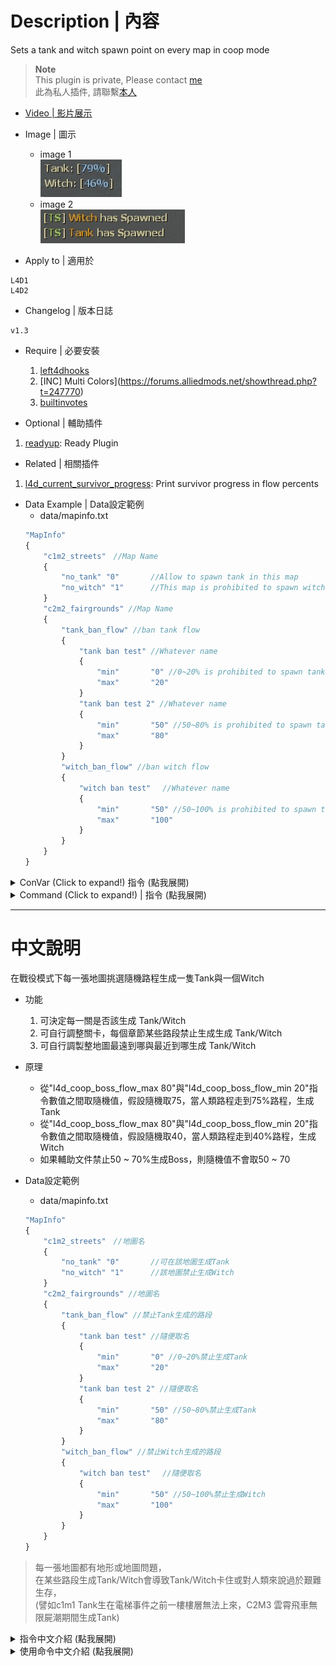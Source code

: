 # Description | 內容
Sets a tank and witch spawn point on every map in coop mode

> __Note__ <br/>
This plugin is private, Please contact [me](https://github.com/fbef0102/Game-Private_Plugin#私人插件列表-private-plugins-list)<br/>
此為私人插件, 請聯繫[本人](https://github.com/fbef0102/Game-Private_Plugin#私人插件列表-private-plugins-list)

* [Video | 影片展示](https://streamable.com/43511i)

* Image | 圖示
	* image 1
	<br/>![coopbosses_ifier_1](image/coopbosses_ifier_1.jpg)
	* image 2
	<br/>![coopbosses_ifier_2](image/coopbosses_ifier_2.jpg)

* Apply to | 適用於
```
L4D1
L4D2
```

* Changelog | 版本日誌
```
v1.3
```

* Require | 必要安裝
	1. [left4dhooks](https://forums.alliedmods.net/showthread.php?t=321696)
	2. [INC] Multi Colors](https://forums.alliedmods.net/showthread.php?t=247770)
	3. [builtinvotes](https://github.com/L4D-Community/builtinvotes/actions)

* Optional | 輔助插件
1. [readyup](https://github.com/SirPlease/L4D2-Competitive-Rework/blob/master/addons/sourcemod/scripting/readyup.sp): Ready Plugin

* Related | 相關插件
1. [l4d_current_survivor_progress](https://github.com/fbef0102/L4D1_2-Plugins/tree/master/l4d_current_survivor_progress): Print survivor progress in flow percents

* Data Example | Data設定範例
	* data/mapinfo.txt
	```php
	"MapInfo"
	{
		"c1m2_streets"　//Map Name
		{
			"no_tank" "0" 		//Allow to spawn tank in this map
			"no_witch" "1"	 	//This map is prohibited to spawn witch
		}
		"c2m2_fairgrounds" //Map Name
		{
			"tank_ban_flow" //ban tank flow
			{
				"tank ban test" //Whatever name
				{
					"min"		"0" //0~20% is prohibited to spawn tank
					"max"		"20"
				}
				"tank ban test 2" //Whatever name
				{
					"min"		"50" //50~80% is prohibited to spawn tank
					"max"		"80"
				}
			}
			"witch_ban_flow" //ban witch flow
			{
				"witch ban test"　 //Whatever name
				{
					"min"		"50" //50~100% is prohibited to spawn tank
					"max"		"100"
				}
			}
		}
	}
	```

<details>
<summary>ConVar (Click to expand!) 指令 (點我展開)</summary>

* cfg/sourcemod/coopbosses_ifier.cfg
	```php
	// Minimum flow amount witches should avoid tank spawns by, by half the value given on either side of the tank spawn
	l4d_coop_boss_avoid_tank_spawn "10"

	// Disable Tank spawn in Final Map
	l4d_coop_boss_final_tank_spawn_disable "1"

	// Disable Witch spawn in Final Map
	l4d_coop_boss_final_witch_spawn_disable "1"

	// Max fraction of map flow for tank/witch spawn location in coop
	l4d_coop_boss_flow_max "80"

	// Min fraction of map flow for tank/witch spawn location in coop
	l4d_coop_boss_flow_min "20"

	// If 1, Allow for Easy Setup of the Boss Spawns (!voteboss)
	l4d_coop_boss_vote "1"

	// How many players at least to vote Boss Spawns.
	l4d_coop_boss_vote_need_player "4"

	// How many players at least to vote Boss Spawns.
	l4d_coop_boss_vote_need_player "4"
	```
</details>

<details>
<summary>Command (Click to expand!) | 指令 (點我展開)</summary>

* <b>force witch spawn percent before leaving saferoom (Adm required: ADMFLAG_BAN)</b>
	```php
	sm_setwitch <number>
	```
* <b>force tank spawn percent before leaving saferoom (Adm required: ADMFLAG_BAN)</b>
	```php
	sm_settank <number>
	```
* <b>Display Spawn percent for boss</b>
	```php
	sm_boss
	sm_tank
	sm_witch
	sm_t
	```
* <b>Let's vote to set those Boss Spawns!</b>
	```php
	sm_voteboss	<tank> <witch>
	sm_bossvote <tank> <witch>
	```
</details>

- - - -
# 中文說明
在戰役模式下每一張地圖挑選隨機路程生成一隻Tank與一個Witch

* 功能
	1. 可決定每一關是否該生成 Tank/Witch
	2. 可自行調整關卡，每個章節某些路段禁止生成生成 Tank/Witch
	3. 可自行調製整地圖最遠到哪與最近到哪生成 Tank/Witch

* 原理
	* 從"l4d_coop_boss_flow_max 80"與"l4d_coop_boss_flow_min 20"指令數值之間取隨機值，假設隨機取75，當人類路程走到75%路程，生成Tank
	* 從"l4d_coop_boss_flow_max 80"與"l4d_coop_boss_flow_min 20"指令數值之間取隨機值，假設隨機取40，當人類路程走到40%路程，生成Witch
	* 如果輔助文件禁止50 ~ 70%生成Boss，則隨機值不會取50 ~ 70

* Data設定範例
	* data/mapinfo.txt
	```php
	"MapInfo"
	{
		"c1m2_streets"　//地圖名
		{
			"no_tank" "0" 		//可在該地圖生成Tank
			"no_witch" "1"	 	//該地圖禁止生成Witch
		}
		"c2m2_fairgrounds" //地圖名
		{
			"tank_ban_flow" //禁止Tank生成的路段
			{
				"tank ban test" //隨便取名
				{
					"min"		"0" //0~20%禁止生成Tank
					"max"		"20"
				}
				"tank ban test 2" //隨便取名
				{
					"min"		"50" //50~80%禁止生成Tank
					"max"		"80"
				}
			}
			"witch_ban_flow" //禁止Witch生成的路段
			{
				"witch ban test"　 //隨便取名
				{
					"min"		"50" //50~100%禁止生成Witch
					"max"		"100"
				}
			}
		}
	}
	```
> 每一張地圖都有地形或地圖問題，<br/>
在某些路段生成Tank/Witch會導致Tank/Witch卡住或對人類來說過於艱難生存，<br/>
(譬如c1m1 Tank生在電梯事件之前一樓樓層無法上來，C2M3 雲霄飛車無限屍潮期間生成Tank)

<details>
<summary>指令中文介紹 (點我展開)</summary>

* cfg/sourcemod/coopbosses_ifier.cfg
	```php
	// Tank 附近前後10% (20除以2) 避開生成witch
	l4d_coop_boss_avoid_tank_spawn "10"

	// 如果為1，最後一關預設不生成Tank
	l4d_coop_boss_final_tank_spawn_disable "1"

	// 如果為1，最後一關預設不生成Witch
	l4d_coop_boss_final_witch_spawn_disable "1"

	// 最遠80%生成 Tank/witch
	l4d_coop_boss_flow_max "80"

	// 最近20%生成 Tank/witch
	l4d_coop_boss_flow_min "20"

	// If 1, 允許玩家打 !voteboss 發起投票決定Tank/Witch 路程
	l4d_coop_boss_vote "1"

	// 發起!voteboss投票所需的玩家數量 
	l4d_coop_boss_vote_need_player "4"
	```
</details>

<details>
<summary>使用命令中文介紹 (點我展開)</summary>

* 自己決定 witch 路程，請在出去安全室之前決定好
	```php
	sm_setwitch <數字>
	```
* 自己決定 tank 路程，請在出去安全室之前決定好
	```php
	sm_settank <數字>
	```
* 打印該回合 Tank/Witch 路程
	```php
	sm_boss
	sm_tank
	sm_witch
	sm_t
	```
* 投票決定Tank/Witch的路程 ，請在出去安全室之前決定好
	```php
	sm_voteboss <數字> <數字>
	sm_bossvote <數字> <數字>
	```
</details>
